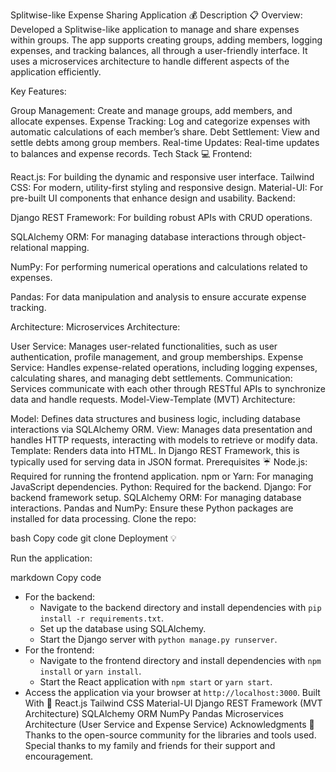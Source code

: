 Splitwise-like Expense Sharing Application 💰
Description 📋
Overview: Developed a Splitwise-like application to manage and share expenses within groups. The app supports creating groups, adding members, logging expenses, and tracking balances, all through a user-friendly interface. It uses a microservices architecture to handle different aspects of the application efficiently.

Key Features:

Group Management: Create and manage groups, add members, and allocate expenses.
Expense Tracking: Log and categorize expenses with automatic calculations of each member’s share.
Debt Settlement: View and settle debts among group members.
Real-time Updates: Real-time updates to balances and expense records.
Tech Stack 💻
Frontend:

React.js: For building the dynamic and responsive user interface.
Tailwind CSS: For modern, utility-first styling and responsive design.
Material-UI: For pre-built UI components that enhance design and usability.
Backend:

Django REST Framework: For building robust APIs with CRUD operations.

SQLAlchemy ORM: For managing database interactions through object-relational mapping.

NumPy: For performing numerical operations and calculations related to expenses.

Pandas: For data manipulation and analysis to ensure accurate expense tracking.

Architecture: Microservices Architecture:

User Service: Manages user-related functionalities, such as user authentication, profile management, and group memberships.
Expense Service: Handles expense-related operations, including logging expenses, calculating shares, and managing debt settlements.
Communication: Services communicate with each other through RESTful APIs to synchronize data and handle requests.
Model-View-Template (MVT) Architecture:

Model: Defines data structures and business logic, including database interactions via SQLAlchemy ORM.
View: Manages data presentation and handles HTTP requests, interacting with models to retrieve or modify data.
Template: Renders data into HTML. In Django REST Framework, this is typically used for serving data in JSON format.
Prerequisites ☔
Node.js: Required for running the frontend application.
npm or Yarn: For managing JavaScript dependencies.
Python: Required for the backend.
Django: For backend framework setup.
SQLAlchemy ORM: For managing database interactions.
Pandas and NumPy: Ensure these Python packages are installed for data processing.
Clone the repo:

bash
Copy code
git clone <repository-url>
Deployment 💡

Run the application:

markdown
Copy code
- For the backend:
  - Navigate to the backend directory and install dependencies with `pip install -r requirements.txt`.
  - Set up the database using SQLAlchemy.
  - Start the Django server with `python manage.py runserver`.
- For the frontend:
  - Navigate to the frontend directory and install dependencies with `npm install` or `yarn install`.
  - Start the React application with `npm start` or `yarn start`.
- Access the application via your browser at `http://localhost:3000`.
Built With 🎯
React.js
Tailwind CSS
Material-UI
Django REST Framework (MVT Architecture)
SQLAlchemy ORM
NumPy
Pandas
Microservices Architecture (User Service and Expense Service)
Acknowledgments 💖
Thanks to the open-source community for the libraries and tools used.
Special thanks to my family and friends for their support and encouragement.
